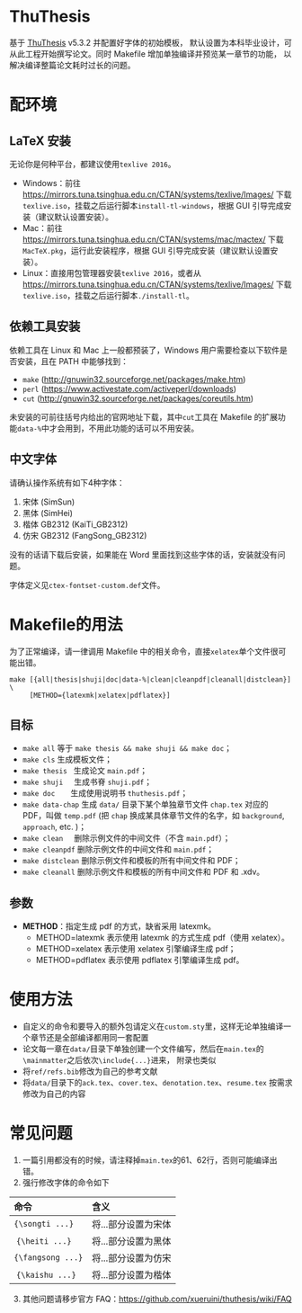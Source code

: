 # ThuThesis
基于 [ThuThesis](https://github.com/xueruini/thuthesis) v5.3.2 并配置好字体的初始模板，
默认设置为本科毕业设计，可从此工程开始撰写论文。同时 Makefile 增加单独编译并预览某一章节的功能，
以解决编译整篇论文耗时过长的问题。

# 配环境

## LaTeX 安装

无论你是何种平台，都建议使用`texlive 2016`。

- Windows：前往 https://mirrors.tuna.tsinghua.edu.cn/CTAN/systems/texlive/Images/ 下载`texlive.iso`，挂载之后运行脚本`install-tl-windows`，根据 GUI 引导完成安装（建议默认设置安装）。
- Mac：前往 https://mirrors.tuna.tsinghua.edu.cn/CTAN/systems/mac/mactex/ 下载`MacTeX.pkg`，运行此安装程序，根据 GUI 引导完成安装（建议默认设置安装）。
- Linux：直接用包管理器安装`texlive 2016`，或者从 https://mirrors.tuna.tsinghua.edu.cn/CTAN/systems/texlive/Images/ 下载`texlive.iso`，挂载之后运行脚本`./install-tl`。

## 依赖工具安装

依赖工具在 Linux 和 Mac 上一般都预装了，Windows 用户需要检查以下软件是否安装，且在 PATH 中能够找到：

- `make` (http://gnuwin32.sourceforge.net/packages/make.htm)
- `perl` (https://www.activestate.com/activeperl/downloads)
- `cut` (http://gnuwin32.sourceforge.net/packages/coreutils.htm)

未安装的可前往括号内给出的官网地址下载，其中`cut`工具在 Makefile 的扩展功能`data-%`中才会用到，不用此功能的话可以不用安装。

## 中文字体

请确认操作系统有如下4种字体：

1. 宋体 (SimSun)
2. 黑体 (SimHei)
3. 楷体 GB2312 (KaiTi_GB2312)
4. 仿宋 GB2312 (FangSong_GB2312)

没有的话请下载后安装，如果能在 Word 里面找到这些字体的话，安装就没有问题。

字体定义见`ctex-fontset-custom.def`文件。

# Makefile的用法

为了正常编译，请一律调用 Makefile 中的相关命令，直接`xelatex`单个文件很可能出错。

```shell
make [{all|thesis|shuji|doc|data-%|clean|cleanpdf|cleanall|distclean}] \
     [METHOD={latexmk|xelatex|pdflatex}]
```

## 目标
* `make all`       等于 `make thesis && make shuji && make doc`；
* `make cls`       生成模板文件；
* `make thesis`    生成论文 `main.pdf`；
* `make shuji`     生成书脊 `shuji.pdf`；
* `make doc`       生成使用说明书 `thuthesis.pdf`；
* `make data-chap` 生成 `data/` 目录下某个单独章节文件 `chap.tex` 对应的 PDF，叫做 `temp.pdf`
                   (把 `chap` 换成某具体章节文件的名字，如 `background`, `approach`, etc. )；
* `make clean`     删除示例文件的中间文件（不含 `main.pdf`）；
* `make cleanpdf`  删除示例文件的中间文件和 `main.pdf`；
* `make distclean` 删除示例文件和模板的所有中间文件和 PDF；
* `make cleanall`  删除示例文件和模板的所有中间文件和 PDF 和 .xdv。

## 参数
* **METHOD**：指定生成 pdf 的方式，缺省采用 latexmk。
  * METHOD=latexmk  表示使用 latexmk 的方式生成 pdf（使用 xelatex）。
  * METHOD=xelatex  表示使用 xelatex 引擎编译生成 pdf；
  * METHOD=pdflatex 表示使用 pdflatex 引擎编译生成 pdf。

# 使用方法

- 自定义的命令和要导入的额外包请定义在`custom.sty`里，这样无论单独编译一个章节还是全部编译都用同一套配置
- 论文每一章在`data/`目录下单独创建一个文件编写，然后在`main.tex`的`\mainmatter`之后依次`\include{...}`进来，
附录也类似
- 将`ref/refs.bib`修改为自己的参考文献
- 将`data/`目录下的`ack.tex`、`cover.tex`、`denotation.tex`、`resume.tex` 按需求修改为自己的内容

# 常见问题

1. 一篇引用都没有的时候，请注释掉`main.tex`的61、62行，否则可能编译出错。
2. 强行修改字体的命令如下

| 命令 | 含义 |
| :-- | :-- |
| `{\songti ...}` | 将...部分设置为宋体|
| `{\heiti ...}` | 将...部分设置为黑体 |
| `{\fangsong ...}`| 将...部分设置为仿宋 |
| `{\kaishu ...}` | 将...部分设置为楷体 |

3. 其他问题请移步官方 FAQ：https://github.com/xueruini/thuthesis/wiki/FAQ
